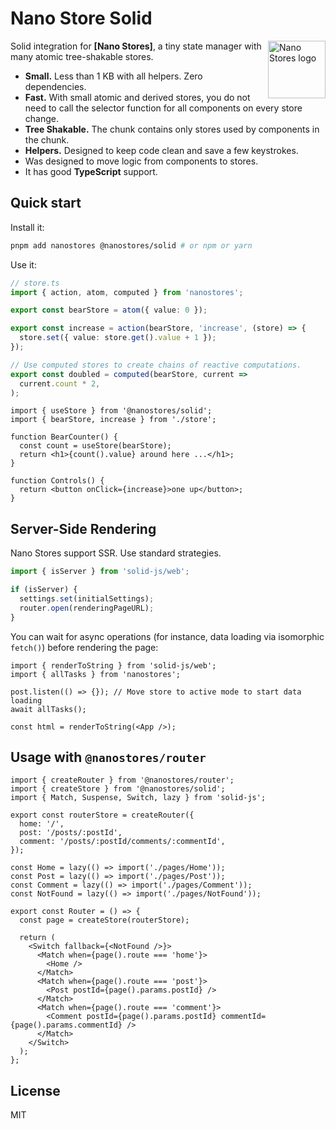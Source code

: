 # Nano Store Solid

<img align="right" width="92" height="92" title="Nano Stores logo"
     src="https://nanostores.github.io/nanostores/logo.svg">

Solid integration for **[Nano Stores]**, a tiny state manager
with many atomic tree-shakable stores.

* **Small.** Less than 1 KB with all helpers. Zero dependencies.
* **Fast.** With small atomic and derived stores, you do not need to call
  the selector function for all components on every store change.
* **Tree Shakable.** The chunk contains only stores used by components
  in the chunk.
* **Helpers.** Designed to keep code clean and save a few keystrokes.
* Was designed to move logic from components to stores.
* It has good **TypeScript** support.

## Quick start

Install it:

```bash
pnpm add nanostores @nanostores/solid # or npm or yarn
```

Use it:

```ts
// store.ts
import { action, atom, computed } from 'nanostores';

export const bearStore = atom({ value: 0 });

export const increase = action(bearStore, 'increase', (store) => {
  store.set({ value: store.get().value + 1 });
});

// Use computed stores to create chains of reactive computations.
export const doubled = computed(bearStore, current =>
  current.count * 2,
);
```

```tsx
import { useStore } from '@nanostores/solid';
import { bearStore, increase } from './store';

function BearCounter() {
  const count = useStore(bearStore);
  return <h1>{count().value} around here ...</h1>;
}

function Controls() {
  return <button onClick={increase}>one up</button>;
}
```

## Server-Side Rendering

Nano Stores support SSR. Use standard strategies.

```ts
import { isServer } from 'solid-js/web';

if (isServer) {
  settings.set(initialSettings);
  router.open(renderingPageURL);
}
```

You can wait for async operations (for instance, data loading via isomorphic `fetch()`) before rendering the page:

```tsx
import { renderToString } from 'solid-js/web';
import { allTasks } from 'nanostores';

post.listen(() => {}); // Move store to active mode to start data loading
await allTasks();

const html = renderToString(<App />);
```

## Usage with `@nanostores/router`

```tsx
import { createRouter } from '@nanostores/router';
import { createStore } from '@nanostores/solid';
import { Match, Suspense, Switch, lazy } from 'solid-js';

export const routerStore = createRouter({
  home: '/',
  post: '/posts/:postId',
  comment: '/posts/:postId/comments/:commentId',
});

const Home = lazy(() => import('./pages/Home'));
const Post = lazy(() => import('./pages/Post'));
const Comment = lazy(() => import('./pages/Comment'));
const NotFound = lazy(() => import('./pages/NotFound'));

export const Router = () => {
  const page = createStore(routerStore);

  return (
    <Switch fallback={<NotFound />}>
      <Match when={page().route === 'home'}>
        <Home />
      </Match>
      <Match when={page().route === 'post'}>
        <Post postId={page().params.postId} />
      </Match>
      <Match when={page().route === 'comment'}>
        <Comment postId={page().params.postId} commentId={page().params.commentId} />
      </Match>
    </Switch>
  );
};
```

## License

MIT
